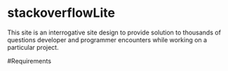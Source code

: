 # stackoverflowLite
This site is an interrogative site design to provide solution to thousands of questions developer
and programmer encounters while working on a particular project.

#Requirements 

